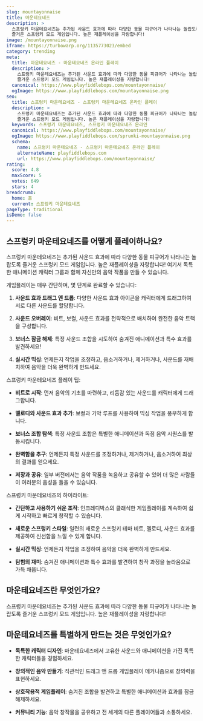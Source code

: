```yaml
---
slug: mountayonnaise
title: 마운테요네즈
description: >
  스프렁키 마운테요네즈는 추가된 사운드 효과에 따라 다양한 동물 피규어가 나타나는 놀랍도록
  즐거운 스프렁키 모드 게임입니다. 높은 재플레이성을 자랑합니다!
image: /mountayonnaise.png
iframe: https://turbowarp.org/1135773023/embed
category: trending
meta:
  title: 마운테요네즈 - 마운테요네즈 온라인 플레이
  description: >
    스프렁키 마운테요네즈는 추가된 사운드 효과에 따라 다양한 동물 피규어가 나타나는 놀랍도록
    즐거운 스프렁키 모드 게임입니다. 높은 재플레이성을 자랑합니다!
  canonical: https://www.playfiddlebops.com/mountayonnaise/
  ogImage: https://www.playfiddlebops.com/mountayonnaise.png
seo:
  title: 스프렁키 마운테요네즈 - 스프렁키 마운테요네즈 온라인 플레이
  description: >
    스프렁키 마운테요네즈는 추가된 사운드 효과에 따라 다양한 동물 피규어가 나타나는 놀랍도록
    즐거운 스프렁키 모드 게임입니다. 높은 재플레이성을 자랑합니다!
  keywords: 스프렁키 마운테요네즈, 스프렁키 마운테요네즈 온라인
  canonical: https://www.playfiddlebops.com/mountayonnaise/
  ogImage: https://www.playfiddlebops.com/sprunki-mountayonnaise.png
  schema:
    name: 스프렁키 마운테요네즈 - 스프렁키 마운테요네즈 온라인 플레이
    alternateName: playfiddlebops.com
    url: https://www.playfiddlebops.com/mountayonnaise/
rating:
  score: 4.8
  maxScore: 5
  votes: 649
  stars: 4
breadcrumb:
  home: 홈
  current: 스프렁키 마운테요네즈
pageType: traditional
isDemo: false
---
```


## 스프렁키 마운테요네즈를 어떻게 플레이하나요?

스프렁키 마운테요네즈는 추가된 사운드 효과에 따라 다양한 동물 피규어가 나타나는 놀랍도록 즐거운 스프렁키 모드 게임입니다. 높은 재플레이성을 자랑합니다! 여기서 독특한 애니메이션 캐릭터 그룹과 함께 자신만의 음악 작품을 만들 수 있습니다.

게임플레이는 매우 간단하며, 몇 단계로 완료할 수 있습니다:

1. **사운드 효과 드래그 앤 드롭**: 다양한 사운드 효과 아이콘을 캐릭터에게 드래그하여 서로 다른 사운드를 할당합니다.

2. **사운드 오버레이**: 비트, 보컬, 사운드 효과를 전략적으로 배치하여 완전한 음악 트랙을 구성합니다.

3. **보너스 잠금 해제**: 특정 사운드 조합을 시도하여 숨겨진 애니메이션과 특수 효과를 발견하세요!

4. **실시간 믹싱**: 언제든지 작업을 조정하고, 음소거하거나, 제거하거나, 사운드를 재배치하여 음악을 더욱 완벽하게 만드세요.

스프렁키 마운테요네즈 플레이 팁:

- **비트로 시작**: 먼저 음악의 기초를 마련하고, 리듬감 있는 사운드를 캐릭터에게 드래그합니다.

- **멜로디와 사운드 효과 추가**: 보컬과 기악 루프를 사용하여 믹싱 작업을 풍부하게 합니다.

- **보너스 조합 탐색**: 특정 사운드 조합은 특별한 애니메이션과 독점 음악 시퀀스를 발동시킵니다.

- **완벽함을 추구**: 언제든지 특정 사운드를 조정하거나, 제거하거나, 음소거하여 최상의 결과를 얻으세요.

- **저장과 공유**: 일부 버전에서는 음악 작품을 녹음하고 공유할 수 있어 더 많은 사람들이 여러분의 음성을 들을 수 있습니다.

스프렁키 마운테요네즈의 하이라이트:

- **간단하고 사용하기 쉬운 조작**: 인크레디박스의 클래식한 게임플레이를 계속하여 쉽게 시작하고 빠르게 창작할 수 있습니다.

- **새로운 스프렁키 스타일**: 일련의 새로운 스프렁키 테마 비트, 멜로디, 사운드 효과를 제공하여 신선함을 느낄 수 있게 합니다.

- **실시간 믹싱**: 언제든지 작업을 조정하여 음악을 더욱 완벽하게 만드세요.

- **탐험의 재미**: 숨겨진 애니메이션과 특수 효과를 발견하여 창작 과정을 놀라움으로 가득 채웁니다.

## 마운테요네즈란 무엇인가요?

스프렁키 마운테요네즈는 추가된 사운드 효과에 따라 다양한 동물 피규어가 나타나는 놀랍도록 즐거운 스프렁키 모드 게임입니다. 높은 재플레이성을 자랑합니다!

## 마운테요네즈를 특별하게 만드는 것은 무엇인가요?

- **독특한 캐릭터 디자인**: 마운테요네즈에서 고유한 사운드와 애니메이션을 가진 독특한 캐릭터들을 경험하세요.

- **창의적인 음악 만들기**: 직관적인 드래그 앤 드롭 게임플레이 메커니즘으로 창의력을 표현하세요.

- **상호작용적 게임플레이**: 숨겨진 조합을 발견하고 특별한 애니메이션과 효과를 잠금 해제하세요.

- **커뮤니티 기능**: 음악 창작물을 공유하고 전 세계의 다른 플레이어들과 소통하세요.
